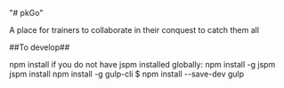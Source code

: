 "# pkGo" 

A place for trainers to collaborate in their conquest to catch them all

##To develop##

npm install
if you do not have jspm installed globally:
  npm install -g jspm
jspm install
npm install -g gulp-cli
$ npm install --save-dev gulp

